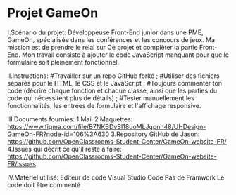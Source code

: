 # Projet GameOn
I.Scénario du projet:
Développeuse Front-End junior dans une PME, GameOn, spécialisée dans les conférences et les concours de jeux.
Ma mission est de prendre le relai sur Ce projet et complèter la partie Front-End. 
Mon travail consiste à ajouter le code JavaScript manquant pour que le formulaire soit pleinement fonctionnel.

II.Instructions:
#Travailler sur un repo GitHub forké ;
#Utiliser des fichiers séparés pour le HTML, le CSS et le JavaScript ;
#Toujours commenter ton code (décrire chaque fonction et chaque classe, ainsi que les parties du code qui nécessitent plus de détails) ;
#Tester manuellement les fonctionnalités, les entrées de formulaire et l'affichage responsive.

III.Documents fournies:
1.Mail 
2.Maquettes: https://www.figma.com/file/B7NKBDvSI18uoMLJgpnh48/UI-Design-GameOn-FR?node-id=106%3A630
3.Repository GitHub de Jason: https://github.com/OpenClassrooms-Student-Center/GameOn-website-FR/
4.Issues qui décrit ce qu'il reste à faire: https://github.com/OpenClassrooms-Student-Center/GameOn-website-FR/issues

IV.Matériel utilisé:
Editeur de code Visual Studio Code
Pas de Framwork
Le code doit être commenté

